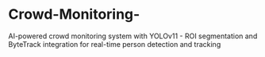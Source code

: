# Crowd-Monitoring-
AI-powered crowd monitoring system with YOLOv11 - ROI segmentation and ByteTrack integration for real-time person detection and tracking
